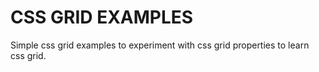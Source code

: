 # CSS GRID EXAMPLES

Simple css grid examples to experiment with css grid properties to learn css grid.
